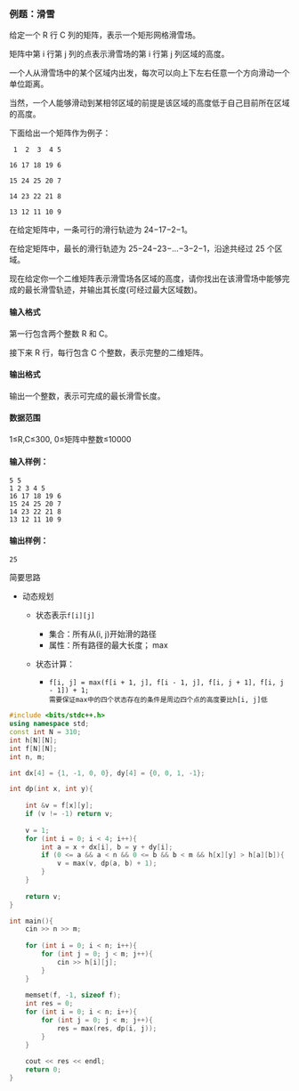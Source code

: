 ### 例题：滑雪

给定一个 R 行 C 列的矩阵，表示一个矩形网格滑雪场。

矩阵中第 i 行第 j 列的点表示滑雪场的第 i 行第 j 列区域的高度。

一个人从滑雪场中的某个区域内出发，每次可以向上下左右任意一个方向滑动一个单位距离。

当然，一个人能够滑动到某相邻区域的前提是该区域的高度低于自己目前所在区域的高度。

下面给出一个矩阵作为例子：

```
 1  2  3  4 5

16 17 18 19 6

15 24 25 20 7

14 23 22 21 8

13 12 11 10 9
```

在给定矩阵中，一条可行的滑行轨迹为 24−17−2−1。

在给定矩阵中，最长的滑行轨迹为 25−24−23−…−3−2−1，沿途共经过 25 个区域。

现在给定你一个二维矩阵表示滑雪场各区域的高度，请你找出在该滑雪场中能够完成的最长滑雪轨迹，并输出其长度(可经过最大区域数)。

#### 输入格式

第一行包含两个整数 R 和 C。

接下来 R 行，每行包含 C 个整数，表示完整的二维矩阵。

#### 输出格式

输出一个整数，表示可完成的最长滑雪长度。

#### 数据范围

1≤R,C≤300,
0≤矩阵中整数≤10000

#### 输入样例：

```
5 5
1 2 3 4 5
16 17 18 19 6
15 24 25 20 7
14 23 22 21 8
13 12 11 10 9
```

#### 输出样例：

```
25
```

简要思路

- 动态规划

  - 状态表示`f[i][j]`

    - 集合：所有从(i, j)开始滑的路径
    - 属性：所有路径的最大长度； max

  - 状态计算：

    - ```
      f[i, j] = max(f[i + 1, j], f[i - 1, j], f[i, j + 1], f[i, j - 1]) + 1;
      需要保证max中的四个状态存在的条件是周边四个点的高度要比h[i, j]低
      ```

```c++
#include <bits/stdc++.h>
using namespace std;
const int N = 310;
int h[N][N];
int f[N][N];
int n, m;

int dx[4] = {1, -1, 0, 0}, dy[4] = {0, 0, 1, -1};

int dp(int x, int y){
    
    int &v = f[x][y];
    if (v != -1) return v;
    
    v = 1;
    for (int i = 0; i < 4; i++){
        int a = x + dx[i], b = y + dy[i];
        if (0 <= a && a < n && 0 <= b && b < m && h[x][y] > h[a][b]){
            v = max(v, dp(a, b) + 1);
        }
    }
    
    return v;
}

int main(){
    cin >> n >> m;
    
    for (int i = 0; i < n; i++){
        for (int j = 0; j < m; j++){
            cin >> h[i][j];
        }
    }
    
    memset(f, -1, sizeof f);
    int res = 0;
    for (int i = 0; i < n; i++){
        for (int j = 0; j < m; j++){
            res = max(res, dp(i, j));
        }
    }
    
    cout << res << endl;
    return 0;
}
```

